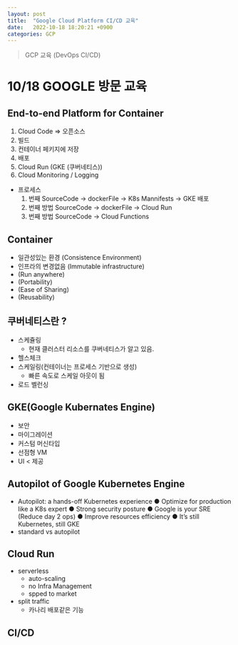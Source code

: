 ```yaml
---
layout: post
title:  "Google Cloud Platform CI/CD 교육"
date:   2022-10-18 18:20:21 +0900
categories: GCP
---
```


> GCP 교육 (DevOps CI/CD)

# 10/18 GOOGLE 방문 교육

## End-to-end Platform for Container
1. Cloud Code => 오픈소스
2. 빌드
3. 컨테이너 페키지에 저장
4. 배포
5. Cloud Run (GKE (쿠버네티스))
6. Cloud Monitoring / Logging
- 프로세스
    1. 번째 SourceCode -> dockerFile -> K8s Mannifests -> GKE 배포
    2. 번째 방법 SourceCode -> dockerFile -> Cloud Run
    3. 번째 방법 SourceCode -> Cloud Functions

## Container
- 일관성있는 환경 (Consistence Environment)
- 인프라의 변경없음 (Immutable infrastructure)
- (Run anywhere)
- (Portability)
- (Ease of Sharing)
- (Reusability)

## 쿠버네티스란 ?
- 스케쥴링 
    - 현재 클러스터 리소스를 쿠버네티스가 알고 있음.
- 헬스체크
- 스케일링(컨테이너는 프로세스 기반으로 생성)
    - 빠른 속도로 스케일 아웃이 됨
- 로드 벨런싱

## GKE(Google Kubernates Engine)
- 보안
- 마이그레이션
- 커스텀 머신타입
- 선점형 VM
- UI < 제공


## Autopilot of Google Kubernetes Engine
- Autopilot: a hands-off Kubernetes experience
● Optimize for production like a K8s expert
● Strong security posture
● Google is your SRE (Reduce day 2 ops)
● Improve resources efficiency
● It’s still Kubernetes, still GKE
- standard vs autopilot

## Cloud Run
- serverless
    - auto-scaling
    - no Infra Management
    - spped to market
- split traffic
    - 카나리 배포같은 기능

## CI/CD
